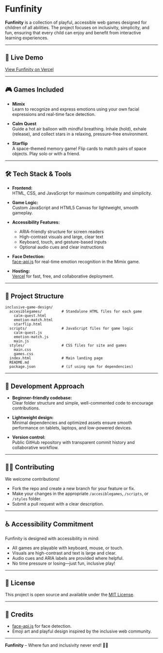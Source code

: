 # Funfinity

**Funfinity** is a collection of playful, accessible web games designed for children of all abilities. The project focuses on inclusivity, simplicity, and fun, ensuring that every child can enjoy and benefit from interactive learning experiences.

---

## 🌟 Live Demo

[View Funfinity on Vercel](https://funfinity-game.vercel.app/)  

---

## 🎮 Games Included

- **Mimix**  
  Learn to recognize and express emotions using your own facial expressions and real-time face detection.

- **Calm Quest**  
  Guide a hot air balloon with mindful breathing. Inhale (hold), exhale (release), and collect stars in a relaxing, pressure-free environment.

- **Starflip**  
  A space-themed memory game! Flip cards to match pairs of space objects. Play solo or with a friend.

---

## 🛠️ Tech Stack & Tools

- **Frontend:**  
  HTML, CSS, and JavaScript for maximum compatibility and simplicity.

- **Game Logic:**  
  Custom JavaScript and HTML5 Canvas for lightweight, smooth gameplay.

- **Accessibility Features:**  
  - ARIA-friendly structure for screen readers  
  - High-contrast visuals and large, clear text  
  - Keyboard, touch, and gesture-based inputs  
  - Optional audio cues and clear instructions

- **Face Detection:**  
  [face-api.js](https://github.com/justadudewhohacks/face-api.js) for real-time emotion recognition in the Mimix game.

- **Hosting:**  
  [Vercel](https://vercel.com/) for fast, free, and collaborative deployment.

---

## 📁 Project Structure

```
inclusive-game-design/
  accesiblegames/         # Standalone HTML files for each game
    calm-quest.html
    emotion-match.html
    starflip.html
  scripts/                # JavaScript files for game logic
    calm-quest.js
    emotion-match.js
    main.js
  styles/                 # CSS files for site and games
    main.css
    games.css
  index.html              # Main landing page
  README.md
  package.json            # (if using npm for dependencies)
```

---

## 🚀 Development Approach

- **Beginner-friendly codebase:**  
  Clear folder structure and simple, well-commented code to encourage contributions.

- **Lightweight design:**  
  Minimal dependencies and optimized assets ensure smooth performance on tablets, laptops, and low-powered devices.

- **Version control:**  
  Public GitHub repository with transparent commit history and collaborative workflow.

---

## 🧑‍💻 Contributing

We welcome contributions!  
- Fork the repo and create a new branch for your feature or fix.
- Make your changes in the appropriate `/accesiblegames`, `/scripts`, or `/styles` folder.
- Submit a pull request with a clear description.

---

## ♿ Accessibility Commitment

Funfinity is designed with accessibility in mind:
- All games are playable with keyboard, mouse, or touch.
- Visuals are high-contrast and text is large and clear.
- Audio cues and ARIA labels are provided where helpful.
- No time pressure or losing—just fun, inclusive play!

---

## 📄 License

This project is open source and available under the [MIT License](LICENSE).

---

## 🙌 Credits

- [face-api.js](https://github.com/justadudewhohacks/face-api.js) for face detection.
- Emoji art and playful design inspired by the inclusive web community.

---

**Funfinity** – Where fun and inclusivity never end! 🌈🎈
```

